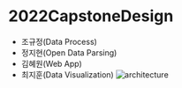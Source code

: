 # 2022CapstoneDesign

* 조규정(Data Process)
* 정지현(Open Data Parsing)
* 김혜원(Web App)
* 최지훈(Data Visualization)
![architecture](https://user-images.githubusercontent.com/79031670/154041050-c5acce59-7203-488f-ae2f-f3df13ffa288.jpg)
